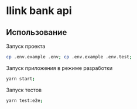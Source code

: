 # Ilink bank api

## Использование

Запуск проекта
```bash
cp .env.example .env; cp .env.example .env.test;
```

  Запуск приложения в режиме разработки
```bash
yarn start;
```

Запуск тестов
```bash
yarn test:e2e;
```
